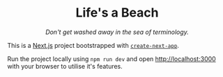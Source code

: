 <h1 align='center'>Life's a Beach</h1>
<p align='center'><i>Don't get washed away in the sea of terminology.</i></p>

This is a [Next.js](https://nextjs.org/) project bootstrapped with [`create-next-app`](https://github.com/vercel/next.js/tree/canary/packages/create-next-app).

Run the project locally using `npm run dev` and open [http://localhost:3000](http://localhost:3000) with your browser to utilise it's features.
